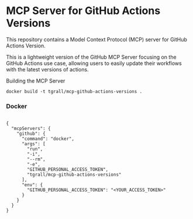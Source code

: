 # MCP Server for GitHub Actions Versions

This repository contains a Model Context Protocol (MCP) server for GitHub Actions Version.

This is a lightweight version of the GitHub MCP Server focusing on the GitHub Actions use case, allowing users to easily update their workflows with the latest versions of actions.


Building the MCP Server

```
docker build -t tgrall/mcp-github-actions-versions .
```


### Docker

```

{
  "mcpServers": {
    "github": {
      "command": "docker",
      "args": [
        "run",
        "-i",
        "--rm",
        "-e",
        "GITHUB_PERSONAL_ACCESS_TOKEN",
        "tgrall/mcp-github-actions-versions"
      ],
      "env": {
        "GITHUB_PERSONAL_ACCESS_TOKEN": "<YOUR_ACCESS_TOKEN>"
      }
    }
  }
}
```
